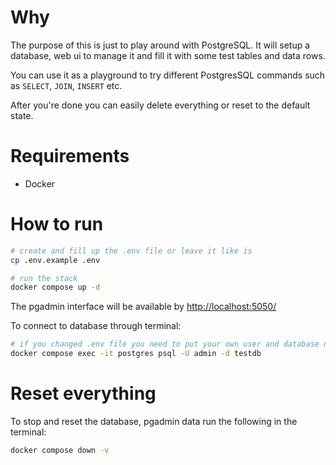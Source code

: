 # Why

The purpose of this is just to play around with PostgreSQL. It will setup a database, web ui to manage it and fill it with some test tables and data rows.

You can use it as a playground to try different PostgresSQL commands such as `SELECT`, `JOIN`, `INSERT` etc.

After you're done you can easily delete everything or reset to the default state.

# Requirements

- Docker

# How to run

```bash
# create and fill up the .env file or leave it like is
cp .env.example .env

# run the stack
docker compose up -d
```

The pgadmin interface will be available by [http://localhost:5050/](http://localhost:5050/)

To connect to database through terminal:

```bash
# if you changed .env file you need to put your own user and database name instead of default
docker compose exec -it postgres psql -U admin -d testdb
```

# Reset everything

To stop and reset the database, pgadmin data run the following in the terminal:

```bash
docker compose down -v
```
